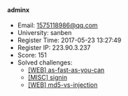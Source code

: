 #### adminx  

* Email: 1575118986@qq.com  
* University: sanben  
* Register Time: 2017-05-23 13:27:49  
* Register IP: 223.90.3.237  
* Score: 151  
* Solved challenges: 
  * [[WEB] as-fast-as-you-can](https://github.com/SniperOJ/Challenges/blob/master/web/as-fast-as-you-can.json)  
  * [[MISC] signin](https://github.com/SniperOJ/Challenges/blob/master/web/signin.json)  
  * [[WEB] md5-vs-injection](https://github.com/SniperOJ/Challenges/blob/master/web/md5-vs-injection.json)  
